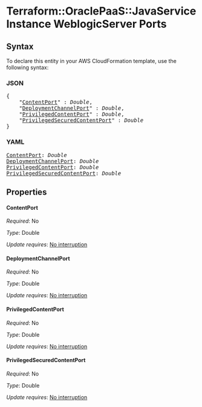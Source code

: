 # Terraform::OraclePaaS::JavaServiceInstance WeblogicServer Ports

## Syntax

To declare this entity in your AWS CloudFormation template, use the following syntax:

### JSON

<pre>
{
    "<a href="#contentport" title="ContentPort">ContentPort</a>" : <i>Double</i>,
    "<a href="#deploymentchannelport" title="DeploymentChannelPort">DeploymentChannelPort</a>" : <i>Double</i>,
    "<a href="#privilegedcontentport" title="PrivilegedContentPort">PrivilegedContentPort</a>" : <i>Double</i>,
    "<a href="#privilegedsecuredcontentport" title="PrivilegedSecuredContentPort">PrivilegedSecuredContentPort</a>" : <i>Double</i>
}
</pre>

### YAML

<pre>
<a href="#contentport" title="ContentPort">ContentPort</a>: <i>Double</i>
<a href="#deploymentchannelport" title="DeploymentChannelPort">DeploymentChannelPort</a>: <i>Double</i>
<a href="#privilegedcontentport" title="PrivilegedContentPort">PrivilegedContentPort</a>: <i>Double</i>
<a href="#privilegedsecuredcontentport" title="PrivilegedSecuredContentPort">PrivilegedSecuredContentPort</a>: <i>Double</i>
</pre>

## Properties

#### ContentPort

_Required_: No

_Type_: Double

_Update requires_: [No interruption](https://docs.aws.amazon.com/AWSCloudFormation/latest/UserGuide/using-cfn-updating-stacks-update-behaviors.html#update-no-interrupt)

#### DeploymentChannelPort

_Required_: No

_Type_: Double

_Update requires_: [No interruption](https://docs.aws.amazon.com/AWSCloudFormation/latest/UserGuide/using-cfn-updating-stacks-update-behaviors.html#update-no-interrupt)

#### PrivilegedContentPort

_Required_: No

_Type_: Double

_Update requires_: [No interruption](https://docs.aws.amazon.com/AWSCloudFormation/latest/UserGuide/using-cfn-updating-stacks-update-behaviors.html#update-no-interrupt)

#### PrivilegedSecuredContentPort

_Required_: No

_Type_: Double

_Update requires_: [No interruption](https://docs.aws.amazon.com/AWSCloudFormation/latest/UserGuide/using-cfn-updating-stacks-update-behaviors.html#update-no-interrupt)

